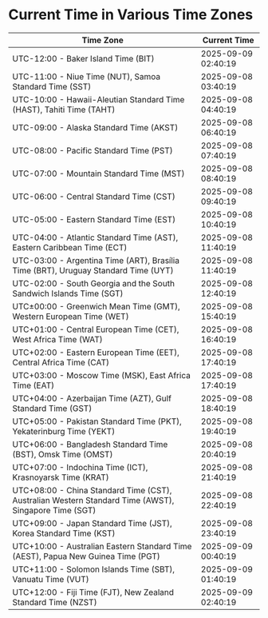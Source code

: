 # Current Time in Various Time Zones

| Time Zone | Current Time |
|-----------|--------------|
| UTC-12:00 - Baker Island Time (BIT) | 2025-09-09 02:40:19 |
| UTC-11:00 - Niue Time (NUT), Samoa Standard Time (SST) | 2025-09-08 03:40:19 |
| UTC-10:00 - Hawaii-Aleutian Standard Time (HAST), Tahiti Time (TAHT) | 2025-09-08 04:40:19 |
| UTC-09:00 - Alaska Standard Time (AKST) | 2025-09-08 06:40:19 |
| UTC-08:00 - Pacific Standard Time (PST) | 2025-09-08 07:40:19 |
| UTC-07:00 - Mountain Standard Time (MST) | 2025-09-08 08:40:19 |
| UTC-06:00 - Central Standard Time (CST) | 2025-09-08 09:40:19 |
| UTC-05:00 - Eastern Standard Time (EST) | 2025-09-08 10:40:19 |
| UTC-04:00 - Atlantic Standard Time (AST), Eastern Caribbean Time (ECT) | 2025-09-08 11:40:19 |
| UTC-03:00 - Argentina Time (ART), Brasília Time (BRT), Uruguay Standard Time (UYT) | 2025-09-08 11:40:19 |
| UTC-02:00 - South Georgia and the South Sandwich Islands Time (SGT) | 2025-09-08 12:40:19 |
| UTC±00:00 - Greenwich Mean Time (GMT), Western European Time (WET) | 2025-09-08 15:40:19 |
| UTC+01:00 - Central European Time (CET), West Africa Time (WAT) | 2025-09-08 16:40:19 |
| UTC+02:00 - Eastern European Time (EET), Central Africa Time (CAT) | 2025-09-08 17:40:19 |
| UTC+03:00 - Moscow Time (MSK), East Africa Time (EAT) | 2025-09-08 17:40:19 |
| UTC+04:00 - Azerbaijan Time (AZT), Gulf Standard Time (GST) | 2025-09-08 18:40:19 |
| UTC+05:00 - Pakistan Standard Time (PKT), Yekaterinburg Time (YEKT) | 2025-09-08 19:40:19 |
| UTC+06:00 - Bangladesh Standard Time (BST), Omsk Time (OMST) | 2025-09-08 20:40:19 |
| UTC+07:00 - Indochina Time (ICT), Krasnoyarsk Time (KRAT) | 2025-09-08 21:40:19 |
| UTC+08:00 - China Standard Time (CST), Australian Western Standard Time (AWST), Singapore Time (SGT) | 2025-09-08 22:40:19 |
| UTC+09:00 - Japan Standard Time (JST), Korea Standard Time (KST) | 2025-09-08 23:40:19 |
| UTC+10:00 - Australian Eastern Standard Time (AEST), Papua New Guinea Time (PGT) | 2025-09-09 00:40:19 |
| UTC+11:00 - Solomon Islands Time (SBT), Vanuatu Time (VUT) | 2025-09-09 01:40:19 |
| UTC+12:00 - Fiji Time (FJT), New Zealand Standard Time (NZST) | 2025-09-09 02:40:19 |
